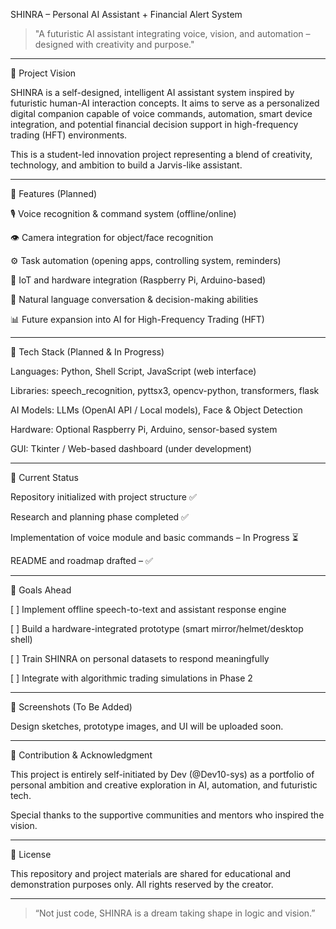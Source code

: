 SHINRA – Personal AI Assistant + Financial Alert System 



> "A futuristic AI assistant integrating voice, vision, and automation – designed with creativity and purpose."




---

🚀 Project Vision

SHINRA is a self-designed, intelligent AI assistant system inspired by futuristic human-AI interaction concepts. It aims to serve as a personalized digital companion capable of voice commands, automation, smart device integration, and potential financial decision support in high-frequency trading (HFT) environments.

This is a student-led innovation project representing a blend of creativity, technology, and ambition to build a Jarvis-like assistant.


---

🧠 Features (Planned)

🎙️ Voice recognition & command system (offline/online)

👁️ Camera integration for object/face recognition

⚙️ Task automation (opening apps, controlling system, reminders)

📡 IoT and hardware integration (Raspberry Pi, Arduino-based)

🧾 Natural language conversation & decision-making abilities

📊 Future expansion into AI for High-Frequency Trading (HFT)



---

🧰 Tech Stack (Planned & In Progress)

Languages: Python, Shell Script, JavaScript (web interface)

Libraries: speech_recognition, pyttsx3, opencv-python, transformers, flask

AI Models: LLMs (OpenAI API / Local models), Face & Object Detection

Hardware: Optional Raspberry Pi, Arduino, sensor-based system

GUI: Tkinter / Web-based dashboard (under development)



---

📁 Current Status

Repository initialized with project structure ✅

Research and planning phase completed ✅

Implementation of voice module and basic commands – In Progress ⏳

README and roadmap drafted – ✅



---

📌 Goals Ahead

[ ] Implement offline speech-to-text and assistant response engine

[ ] Build a hardware-integrated prototype (smart mirror/helmet/desktop shell)

[ ] Train SHINRA on personal datasets to respond meaningfully

[ ] Integrate with algorithmic trading simulations in Phase 2



---

📸 Screenshots (To Be Added)

Design sketches, prototype images, and UI will be uploaded soon.


---

🤝 Contribution & Acknowledgment

This project is entirely self-initiated by Dev (@Dev10-sys) as a portfolio of personal ambition and creative exploration in AI, automation, and futuristic tech.

Special thanks to the supportive communities and mentors who inspired the vision.


---

📜 License

This repository and project materials are shared for educational and demonstration purposes only. All rights reserved by the creator.


---

> “Not just code, SHINRA is a dream taking shape in logic and vision.”



